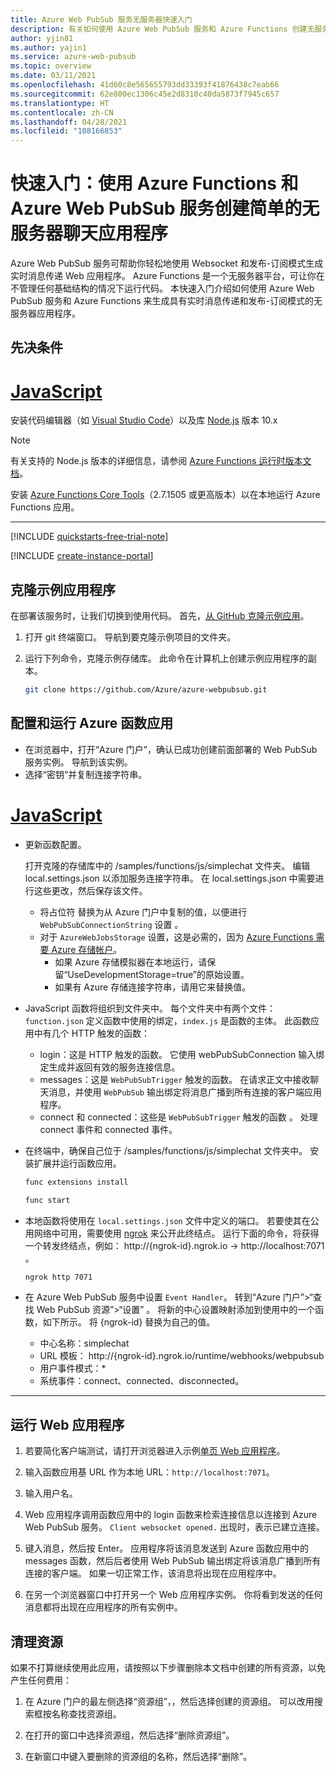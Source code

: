 ```yaml
---
title: Azure Web PubSub 服务无服务器快速入门
description: 有关如何使用 Azure Web PubSub 服务和 Azure Functions 创建无服务器应用程序的快速入门。
author: yjin81
ms.author: yajin1
ms.service: azure-web-pubsub
ms.topic: overview
ms.date: 03/11/2021
ms.openlocfilehash: 41d60c8e565655793dd33393f41876438c7eab66
ms.sourcegitcommit: 62e800ec1306c45e2d8310c40da5873f7945c657
ms.translationtype: HT
ms.contentlocale: zh-CN
ms.lasthandoff: 04/28/2021
ms.locfileid: "108166853"
---
```

# <a name="quickstart-create-a-serverless-simple-chat-application-with-azure-functions-and-azure-web-pubsub-service"></a>快速入门：使用 Azure Functions 和 Azure Web PubSub 服务创建简单的无服务器聊天应用程序 

Azure Web PubSub 服务可帮助你轻松地使用 Websocket 和发布-订阅模式生成实时消息传递 Web 应用程序。 Azure Functions 是一个无服务器平台，可让你在不管理任何基础结构的情况下运行代码。 本快速入门介绍如何使用 Azure Web PubSub 服务和 Azure Functions 来生成具有实时消息传递和发布-订阅模式的无服务器应用程序。

## <a name="prerequisites"></a>先决条件

# <a name="javascript"></a>[JavaScript](#tab/javascript)

安装代码编辑器（如 [Visual Studio Code](https://code.visualstudio.com/)）以及库 [Node.js](https://nodejs.org/en/download/) 版本 10.x

   > [!NOTE]
   > 有关支持的 Node.js 版本的详细信息，请参阅 [Azure Functions 运行时版本文档](../azure-functions/functions-versions.md#languages)。

安装 [Azure Functions Core Tools](https://github.com/Azure/azure-functions-core-tools#installing)（2.7.1505 或更高版本）以在本地运行 Azure Functions 应用。

---

[!INCLUDE [quickstarts-free-trial-note](../../includes/quickstarts-free-trial-note.md)]

[!INCLUDE [create-instance-portal](includes/create-instance-portal.md)]

## <a name="clone-the-sample-application"></a>克隆示例应用程序

在部署该服务时，让我们切换到使用代码。 首先，[从 GitHub 克隆示例应用](https://github.com/Azure/azure-webpubsub/tree/main/samples/functions/js/simplechat)。

1. 打开 git 终端窗口。 导航到要克隆示例项目的文件夹。

1. 运行下列命令，克隆示例存储库。 此命令在计算机上创建示例应用程序的副本。

    ```bash
    git clone https://github.com/Azure/azure-webpubsub.git
    ```

## <a name="configure-and-run-the-azure-function-app"></a>配置和运行 Azure 函数应用

- 在浏览器中，打开“Azure 门户”，确认已成功创建前面部署的 Web PubSub 服务实例。 导航到该实例。
- 选择“密钥”并复制连接字符串。

# <a name="javascript"></a>[JavaScript](#tab/javascript)

- 更新函数配置。

  打开克隆的存储库中的 /samples/functions/js/simplechat 文件夹。 编辑 local.settings.json 以添加服务连接字符串。
  在 local.settings.json 中需要进行这些更改，然后保存该文件。
    - 将占位符 <connection-string> 替换为从 Azure 门户中复制的值，以便进行 `WebPubSubConnectionString` 设置 。 
    - 对于 `AzureWebJobsStorage` 设置，这是必需的，因为 [Azure Functions 需要 Azure 存储帐户](https://docs.microsoft.com/azure/azure-functions/storage-considerations)。
        - 如果 Azure 存储模拟器在本地运行，请保留“UseDevelopmentStorage=true”的原始设置。
        - 如果有 Azure 存储连接字符串，请用它来替换值。
 
- JavaScript 函数将组织到文件夹中。 每个文件夹中有两个文件：`function.json` 定义函数中使用的绑定，`index.js` 是函数的主体。 此函数应用中有几个 HTTP 触发的函数：

    - login：这是 HTTP 触发的函数。 它使用 webPubSubConnection 输入绑定生成并返回有效的服务连接信息。
    - messages：这是 `WebPubSubTrigger` 触发的函数。 在请求正文中接收聊天消息，并使用 `WebPubSub` 输出绑定将消息广播到所有连接的客户端应用程序。
    - connect 和 connected：这些是 `WebPubSubTrigger` 触发的函数 。 处理 connect 事件和 connected 事件。

- 在终端中，确保自己位于 /samples/functions/js/simplechat 文件夹中。 安装扩展并运行函数应用。

    ```bash
    func extensions install

    func start
    ```

- 本地函数将使用在 `local.settings.json` 文件中定义的端口。 若要使其在公用网络中可用，需要使用 [ngrok](https://ngrok.com) 来公开此终结点。 运行下面的命令，将获得一个转发终结点，例如： http://{ngrok-id}.ngrok.io -> http://localhost:7071 。

    ```bash
    ngrok http 7071
    ```    

- 在 Azure Web PubSub 服务中设置 `Event Handler`。 转到“Azure 门户”>“查找 Web PubSub 资源”>“设置” 。 将新的中心设置映射添加到使用中的一个函数，如下所示。 将 {ngrok-id} 替换为自己的值。

   - 中心名称：simplechat
   - URL 模板： http://{ngrok-id}.ngrok.io/runtime/webhooks/webpubsub
   - 用户事件模式：*
   - 系统事件：connect、connected、disconnected。

---

## <a name="run-the-web-application"></a>运行 Web 应用程序

1. 若要简化客户端测试，请打开浏览器进入示例[单页 Web 应用程序](http://jialinxin.github.io/webpubsub/)。 

1. 输入函数应用基 URL 作为本地 URL：`http://localhost:7071`。

1. 输入用户名。

1. Web 应用程序调用函数应用中的 login 函数来检索连接信息以连接到 Azure Web PubSub 服务。 `Client websocket opened.` 出现时，表示已建立连接。 

1. 键入消息，然后按 Enter。 应用程序将该消息发送到 Azure 函数应用中的 messages 函数，然后后者使用 Web PubSub 输出绑定将该消息广播到所有连接的客户端。 如果一切正常工作，该消息将出现在应用程序中。

1. 在另一个浏览器窗口中打开另一个 Web 应用程序实例。 你将看到发送的任何消息都将出现在应用程序的所有实例中。

## <a name="clean-up-resources"></a>清理资源

如果不打算继续使用此应用，请按照以下步骤删除本文档中创建的所有资源，以免产生任何费用：

1. 在 Azure 门户的最左侧选择“资源组”，，然后选择创建的资源组。 可以改用搜索框按名称查找资源组。

1. 在打开的窗口中选择资源组，然后选择“删除资源组”。

1. 在新窗口中键入要删除的资源组的名称，然后选择“删除”。
